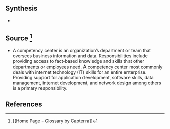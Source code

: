 ## Synthesis
- 
## Source [^1]
- A competency center is an organization’s department or team that oversees business information and data. Responsibilities include providing access to fact-based knowledge and skills that other departments or employees need. A competency center most commonly deals with internet technology (IT) skills for an entire enterprise. Providing support for application development, software skills, data management, internet development, and network design among others is a primary responsibility.
## References

[^1]: [[Home Page - Glossary by Capterra]]
